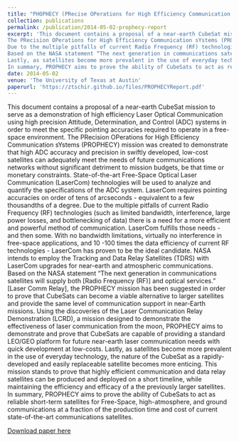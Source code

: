 ```yaml
---
title: "PHOPHECY (PRecise OPerations for High Efficiency Communication sYstems) Proposal"
collection: publications
permalink: /publication/2014-05-02-prophecy-report
excerpt: 'This document contains a proposal of a near-earth CubeSat mission to serve as a demonstration of high efficiency Laser Optical Communication using high precision Attitude, Determination, and Control (ADC) systems in order to meet the specific pointing accuracies required to operate in a free-space environment.
The PRecision OPerations for High Efficiency Communication sYstems (PROPHECY) mission was created to demonstrate that high ADC accuracy and precision in swiftly developed, low-cost satellites can adequately meet the needs of future communications networks without significant detriment to mission budgets, be that time or monetary constraints. State-of-the-art Free-Space Optical Laser Communication (LaserCom) technologies will be used to analyze and quantify the specifications of the ADC system. LaserCom requires pointing accuracies on order of tens of arcseconds - equivalent to a few thousandths of a degree.
Due to the multiple pitfalls of current Radio Frequency (RF) technologies (such as limited bandwidth, interference, large power losses, and bottlenecking of data) there is a need for a more efficient and powerful method of communication. LaserCom fulfills those needs - and then some. With no bandwidth limitations, virtually no interference in free-space applications, and 10 -100 times the data efficiency of current RF technologies - LaserCom has proven to be the ideal candidate. NASA intends to employ the Tracking and Data Relay Satellites (TDRS) with LaserCom upgrades for near-earth and atmospheric communications.
Based on the NASA statement “The next generation in communications satellites will supply both [Radio Frequency (RF)] and optical services.” [Laser Comm Relay], the PROPHECY mission has been suggested in order to prove that CubeSats can become a viable alternative to larger satellites and provide the same level of communication support in near-Earth missions. Using the discoveries of the Laser Communication Relay Demonstration (LCRD), a mission designed to demonstrate the effectiveness of laser communication from the moon, PROPHECY aims to demonstrate and prove that CubeSats are capable of providing a standard LEO/GEO platform for future near-earth laser communication needs with quick development at low-costs.
Lastly, as satellites become more prevalent in the use of everyday technology, the nature of the CubeSat as a rapidly-developed and easily replaceable satellite becomes more enticing. This mission stands to prove that highly efficient communication and data relay satellites can be produced and deployed on a short timeline, while maintaining the efficiency and efficacy of a the previously larger satellites.
In summary, PROPHECY aims to prove the ability of CubeSats to act as reliable short-term satellites for Free-Space, high-atmosphere, and ground communications at a fraction of the production time and cost of current state-of-the-art communications satellites.'
date: 2014-05-02
venue: 'The University of Texas at Austin'
paperurl: 'https://ztschir.github.io/files/PROPHECYReport.pdf'
---
```

This document contains a proposal of a near-earth CubeSat mission to serve as a demonstration of high efficiency Laser Optical Communication using high precision Attitude, Determination, and Control (ADC) systems in order to meet the specific pointing accuracies required to operate in a free-space environment.
The PRecision OPerations for High Efficiency Communication sYstems (PROPHECY) mission was created to demonstrate that high ADC accuracy and precision in swiftly developed, low-cost satellites can adequately meet the needs of future communications networks without significant detriment to mission budgets, be that time or monetary constraints. State-of-the-art Free-Space Optical Laser Communication (LaserCom) technologies will be used to analyze and quantify the specifications of the ADC system. LaserCom requires pointing accuracies on order of tens of arcseconds - equivalent to a few thousandths of a degree.
Due to the multiple pitfalls of current Radio Frequency (RF) technologies (such as limited bandwidth, interference, large power losses, and bottlenecking of data) there is a need for a more efficient and powerful method of communication. LaserCom fulfills those needs - and then some. With no bandwidth limitations, virtually no interference in free-space applications, and 10 -100 times the data efficiency of current RF technologies - LaserCom has proven to be the ideal candidate. NASA intends to employ the Tracking and Data Relay Satellites (TDRS) with LaserCom upgrades for near-earth and atmospheric communications.
Based on the NASA statement “The next generation in communications satellites will supply both [Radio Frequency (RF)] and optical services.” [Laser Comm Relay], the PROPHECY mission has been suggested in order to prove that CubeSats can become a viable alternative to larger satellites and provide the same level of communication support in near-Earth missions. Using the discoveries of the Laser Communication Relay Demonstration (LCRD), a mission designed to demonstrate the effectiveness of laser communication from the moon, PROPHECY aims to demonstrate and prove that CubeSats are capable of providing a standard LEO/GEO platform for future near-earth laser communication needs with quick development at low-costs.
Lastly, as satellites become more prevalent in the use of everyday technology, the nature of the CubeSat as a rapidly-developed and easily replaceable satellite becomes more enticing. This mission stands to prove that highly efficient communication and data relay satellites can be produced and deployed on a short timeline, while maintaining the efficiency and efficacy of a the previously larger satellites.
In summary, PROPHECY aims to prove the ability of CubeSats to act as reliable short-term satellites for Free-Space, high-atmosphere, and ground communications at a fraction of the production time and cost of current state-of-the-art communications satellites.

[Download paper here](https://ztschir.github.io/files/PROPHECYReport.pdf)
